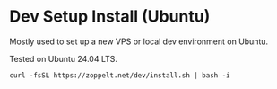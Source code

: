 # Dev Setup Install (Ubuntu)

Mostly used to set up a new VPS or local dev environment on Ubuntu.

Tested on Ubuntu 24.04 LTS.

    curl -fsSL https://zoppelt.net/dev/install.sh | bash -i

